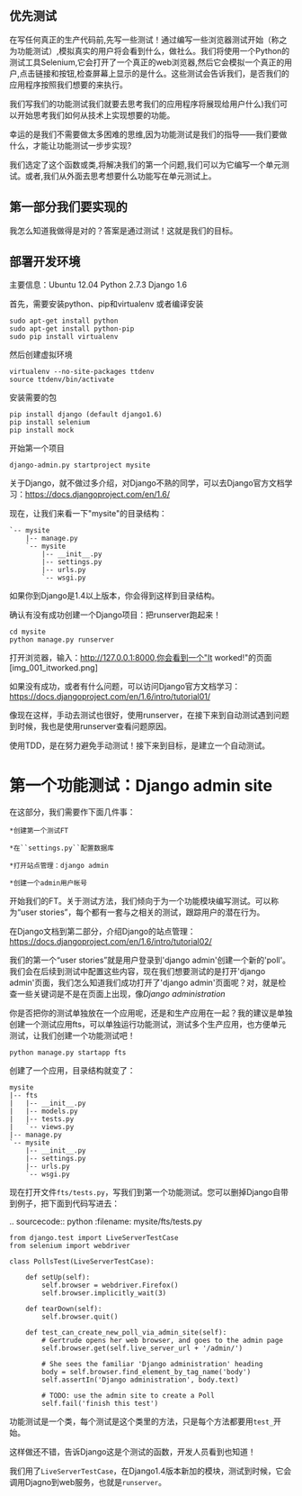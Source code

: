 优先测试
--------
在写任何真正的生产代码前,先写一些测试！通过编写一些浏览器测试开始（称之为功能测试）,模拟真实的用户将会看到什么，做社么。我们将使用一个Python的测试工具Selenium,它会打开了一个真正的web浏览器,然后它会模拟一个真正的用户,点击链接和按钮,检查屏幕上显示的是什么。这些测试会告诉我们，是否我们的应用程序按照我们想要的来执行。

我们写我们的功能测试我们就要去思考我们的应用程序将展现给用户什么)我们可以开始思考我们如何从技术上实现想要的功能。

幸运的是我们不需要做太多困难的思维,因为功能测试是我们的指导——我们要做什么，才能让功能测试一步步实现?

我们选定了这个函数或类,将解决我们的第一个问题,我们可以为它编写一个单元测试。或者,我们从外面去思考想要什么功能写在单元测试上。

第一部分我们要实现的
------------------
我怎么知道我做得是对的？答案是通过测试！这就是我们的目标。

部署开发环境
-----------
主要信息：Ubuntu 12.04 Python 2.7.3 Django 1.6

首先，需要安装python、pip和virtualenv 或者编译安装

    sudo apt-get install python
    sudo apt-get install python-pip
    sudo pip install virtualenv

然后创建虚拟环境

    virtualenv --no-site-packages ttdenv
    source ttdenv/bin/activate

安装需要的包

    pip install django (default django1.6)
    pip install selenium
    pip install mock

开始第一个项目

    django-admin.py startproject mysite

关于Django，就不做过多介绍，对Django不熟的同学，可以去Django官方文档学习：https://docs.djangoproject.com/en/1.6/

现在，让我们来看一下"mysite"的目录结构：

    `-- mysite
        |-- manage.py
        `-- mysite
            |-- __init__.py
            |-- settings.py
            |-- urls.py
            `-- wsgi.py

如果你到Django是1.4以上版本，你会得到这样到目录结构。

确认有没有成功创建一个Django项目：把runserver跑起来！

    cd mysite
    python manage.py runserver

打开浏览器，输入：http://127.0.0.1:8000,你会看到一个"It worked!"的页面
[img_001_itworked.png]

如果没有成功，或者有什么问题，可以访问Django官方文档学习：https://docs.djangoproject.com/en/1.6/intro/tutorial01/

像现在这样，手动去测试也很好，使用runserver，在接下来到自动测试遇到问题到时候，我也是使用runserver查看问题原因。

使用TDD，是在努力避免手动测试！接下来到目标，是建立一个自动测试。

第一个功能测试：Django admin site
================================

在这部分，我们需要作下面几件事：

    *创建第一个测试FT
    
    *在``settings.py``配置数据库

    *打开站点管理：django admin

    *创建一个admin用户帐号

开始我们的FT。关于测试方法，我们倾向于为一个功能模块编写测试。可以称为“user stories”，每个都有一套与之相关的测试，跟踪用户的潜在行为。

在Django文档到第二部分，介绍Django的站点管理：https://docs.djangoproject.com/en/1.6/intro/tutorial02/

我们的第一个“user stories”就是用户登录到'django admin'创建一个新的'poll'。我们会在后续到测试中配置这些内容，现在我们想要测试的是打开'django admin'页面，我们怎么知道我们成功打开了'django admin'页面呢？对，就是检查一些关键词是不是在页面上出现，像*Django administration*

你是否把你的测试单独放在一个应用呢，还是和生产应用在一起？我的建议是单独创建一个测试应用fts，可以单独运行功能测试，测试多个生产应用，也方便单元测试，让我们创建一个功能测试吧！

    python manage.py startapp fts

创建了一个应用，目录结构就变了：

    mysite
    |-- fts
    |   |-- __init__.py
    |   |-- models.py
    |   |-- tests.py
    |   `-- views.py
    |-- manage.py
    `-- mysite
        |-- __init__.py
        |-- settings.py
        |-- urls.py
        `-- wsgi.py

现在打开文件``fts/tests.py``，写我们到第一个功能测试。您可以删掉Django自带到例子，把下面到代码写进去：

.. sourcecode:: python
    :filename: mysite/fts/tests.py

    from django.test import LiveServerTestCase
    from selenium import webdriver

    class PollsTest(LiveServerTestCase):

        def setUp(self):
            self.browser = webdriver.Firefox()
            self.browser.implicitly_wait(3)

        def tearDown(self):
            self.browser.quit()

        def test_can_create_new_poll_via_admin_site(self):
            # Gertrude opens her web browser, and goes to the admin page
            self.browser.get(self.live_server_url + '/admin/')

            # She sees the familiar 'Django administration' heading
            body = self.browser.find_element_by_tag_name('body')
            self.assertIn('Django administration', body.text)

            # TODO: use the admin site to create a Poll
            self.fail('finish this test')

功能测试是一个类，每个测试是这个类里的方法，只是每个方法都要用``test_``开始。

这样做还不错，告诉Django这是个测试的函数，开发人员看到也知道！

我们用了``LiveServerTestCase``，在Django1.4版本新加的模块，测试到时候，它会调用Djagno到web服务，也就是``runserver``。
